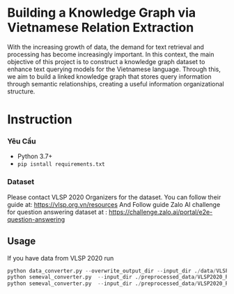 # Building a Knowledge Graph via Vietnamese Relation Extraction

With the increasing growth of data, the demand for text retrieval and processing has become increasingly important. In this context, the main objective of this project is to construct a knowledge graph dataset to enhance text querying models for the Vietnamese language. Through this, we aim to build a linked knowledge graph that stores query information through semantic relationships, creating a useful information organizational structure.

# Instruction

### Yêu Cầu

- Python 3.7+
- ```pip isntall requirements.txt```

### Dataset

Please contact VLSP 2020 Organizers for the dataset. You can follow their guide at: https://vlsp.org.vn/resources
And Follow guide Zalo AI challenge for question answering dataset at : https://challenge.zalo.ai/portal/e2e-question-answering

## Usage 

If you have data from VLSP 2020 
run 
```python data_converter.py --overwrite_output_dir --input_dir ./data/VLSP2020_RE_training --output_dir preprocessed_data/VLSP2020_RE_training
python data_converter.py --overwrite_output_dir --input_dir ./data/VLSP2020_RE_dev --output_dir preprocessed_data/VLSP2020_RE_dev
python semeval_converter.py  --input_dir ./preprocessed_data/VLSP2020_RE_training --output_dir ./data/VLSP2020_RE_SemEvalFormat
python semeval_converter.py  --input_dir ./preprocessed_data/VLSP2020_RE_dev --output_dir ./data/VLSP2020_RE_SemEvalFormat```
